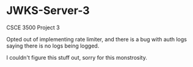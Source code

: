 ﻿# JWKS-Server-3

CSCE 3500 Project 3

Opted out of implementing rate limiter, and there is a bug with auth logs saying there is no logs being logged. 

I couldn't figure this stuff out, sorry for this monstrosity.

